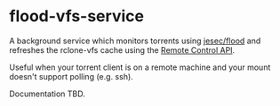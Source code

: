 # flood-vfs-service
A background service which monitors torrents using [jesec/flood](https://github.com/jesec/flood) and refreshes the rclone-vfs cache using the [Remote Control API](https://rclone.org/rc/).

Useful when your torrent client is on a remote machine and your mount doesn't support polling (e.g. ssh).

Documentation TBD.
